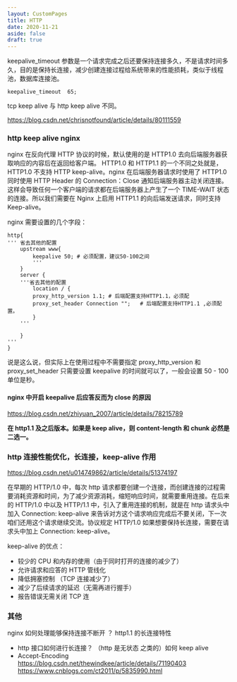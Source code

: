 ```yaml
---
layout: CustomPages
title: HTTP
date: 2020-11-21
aside: false
draft: true
---
```


keepalive_timeout 参数是一个请求完成之后还要保持连接多久，不是请求时间多久，目的是保持长连接，减少创建连接过程给系统带来的性能损耗，类似于线程池，数据库连接池。

```nignx
keepalive_timeout  65;
```

tcp keep alive 与 http keep alive 不同。

<https://blog.csdn.net/chrisnotfound/article/details/80111559>

### http keep alive nginx

nginx 在反向代理 HTTP 协议的时候，默认使用的是 HTTP1.0 去向后端服务器获取响应的内容后在返回给客户端。
HTTP1.0 和 HTTP1.1 的一个不同之处就是，HTTP1.0 不支持 HTTP keep-alive。nginx 在后端服务器请求时使用了 HTTP1.0 同时使用 HTTP Header 的 Connection：Close 通知后端服务器主动关闭连接。这样会导致任何一个客户端的请求都在后端服务器上产生了一个 TIME-WAIT 状态的连接。所以我们需要在 Nginx 上启用 HTTP1.1 的向后端发送请求，同时支持 Keep-alive。

nginx 需要设置的几个字段：

```
http{
''' 省去其他的配置
    upstream www{
        keepalive 50; # 必须配置，建议50-100之间
        '''
    }
    server {
    '''省去其他的配置
        location / {
        proxy_http_version 1.1; # 后端配置支持HTTP1.1，必须配
        proxy_set_header Connection "";   # 后端配置支持HTTP1.1 ,必须配置。
        }
    '''

    }
'''
}
```

说是这么说，但实际上在使用过程中不需要指定 proxy_http_version 和 proxy_set_header 只需要设置 keepalive 的时间就可以了，一般会设置 50 - 100 单位是秒。

#### nginx 中开启 keepalive 后应答反而为 close 的原因

<https://blog.csdn.net/zhiyuan_2007/article/details/78215789>

**在 http1.1 及之后版本。如果是 keep alive，则 content-length 和 chunk 必然是二选一。**

### http 连接性能优化，长连接，keep-alive 作用

<https://blog.csdn.net/u014749862/article/details/51374197>

在早期的 HTTP/1.0 中，每次 http 请求都要创建一个连接，而创建连接的过程需要消耗资源和时间，为了减少资源消耗，缩短响应时间，就需要重用连接。在后来的 HTTP/1.0 中以及 HTTP/1.1 中，引入了重用连接的机制，就是在 http 请求头中加入 Connection: keep-alive 来告诉对方这个请求响应完成后不要关闭，下一次咱们还用这个请求继续交流。协议规定 HTTP/1.0 如果想要保持长连接，需要在请求头中加上 Connection: keep-alive。

keep-alive 的优点：

- 较少的 CPU 和内存的使用（由于同时打开的连接的减少了）
- 允许请求和应答的 HTTP 管线化
- 降低拥塞控制 （TCP 连接减少了）
- 减少了后续请求的延迟（无需再进行握手）
- 报告错误无需关闭 TCP 连

### 其他

nginx 如何处理能够保持连接不断开 ？ http1.1 的长连接特性

- http 接口如何进行长连接？ （http 是无状态 之类的）如何 keep alive
- Accept-Encoding https://blog.csdn.net/thewindkee/article/details/71190403 https://www.cnblogs.com/ct2011/p/5835990.html
